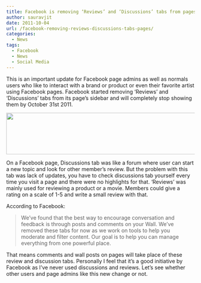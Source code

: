 ```yaml
---
title: Facebook is removing ‘Reviews’ and ‘Discussions’ tabs from pages
author: sauravjit
date: 2011-10-04
url: /facebook-removing-reviews-discussions-tabs-pages/
categories:
  - News
tags:
  - Facebook
  - News
  - Social Media
---
```

This is an important update for Facebook page admins as well as normals users who like to interact with a brand or product or even their favorite artist using Facebook pages. Facebook started removing &#8216;Reviews&#8217; and &#8216;Discussions&#8217; tabs from its page&#8217;s sidebar and will completely stop showing them by October 31st 2011.

<center>
  <img class="aligncenter size-medium wp-image-46156" title="discussions" src="http://cdn.devilsworkshop.org/files/2011/10/discussions-600x111.jpg" alt="" width="600" height="111" />
</center>

  
On a Facebook page, Discussions tab was like a forum where user can start a new topic and look for other member&#8217;s review. But the problem with this tab was lack of updates, you have to check discussions tab yourself every time you visit a page and there were no highlights for that. &#8216;Reviews&#8217; was mainly used for reviewing a product or a movie. Members could give a rating on a scale of 1-5 and write a small review with that.

According to Facebook:

> We&#8217;ve found that the best way to encourage conversation and feedback is through posts and comments on your Wall. We&#8217;ve removed these tabs for now as we work on tools to help you moderate and filter content. Our goal is to help you can manage everything from one powerful place.

That means comments and wall posts on pages will take place of these review and discussion tabs. Personally I feel that it&#8217;s a good initiative by Facebook as I&#8217;ve never used discussions and reviews. Let&#8217;s see whether other users and page admins like this new change or not.
